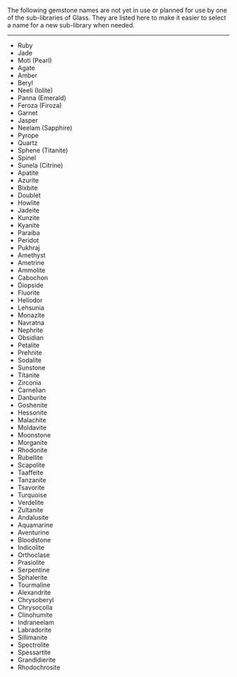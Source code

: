 The following gemstone names are not yet in use or planned for use by one of the sub-libraries of Glass. They are listed here to make it easier to select a name for a new sub-library when needed.

---

- Ruby
- Jade
- Moti (Pearl)
- Agate
- Amber
- Beryl
- Neeli (Iolite)
- Panna (Emerald)
- Feroza (Firoza)
- Garnet
- Jasper
- Neelam (Sapphire)
- Pyrope
- Quartz
- Sphene (Titanite)
- Spinel
- Sunela (Citrine)
- Apatite
- Azurite
- Bixbite
- Doublet
- Howlite
- Jadeite
- Kunzite
- Kyanite
- Paraiba
- Peridot
- Pukhraj
- Amethyst
- Ametrine
- Ammolite
- Cabochon
- Diopside
- Fluorite
- Heliodor
- Lehsunia
- Monazite
- Navratna
- Nephrite
- Obsidian
- Petalite
- Prehnite
- Sodalite
- Sunstone
- Titanite
- Zirconia
- Carnelian
- Danburite
- Goshenite
- Hessonite
- Malachite
- Moldavite
- Moonstone
- Morganite
- Rhodonite
- Rubellite
- Scapolite
- Taaffeite
- Tanzanite
- Tsavorite
- Turquoise
- Verdelite
- Zultanite
- Andalusite
- Aquamarine
- Aventurine
- Bloodstone
- Indicolite
- Orthoclase
- Prasiolite
- Serpentine
- Sphalerite
- Tourmaline
- Alexandrite
- Chrysoberyl
- Chrysocolla
- Clinohumite
- Indraneelam
- Labradorite
- Sillimanite
- Spectrolite
- Spessartite
- Grandidierite
- Rhodochrosite
